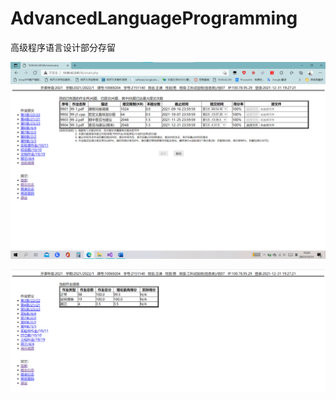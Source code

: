 # AdvancedLanguageProgramming
高级程序语言设计部分存留

![](2021-12-31-192930.png)

![](2021-12-31-193026.png)

![]()
